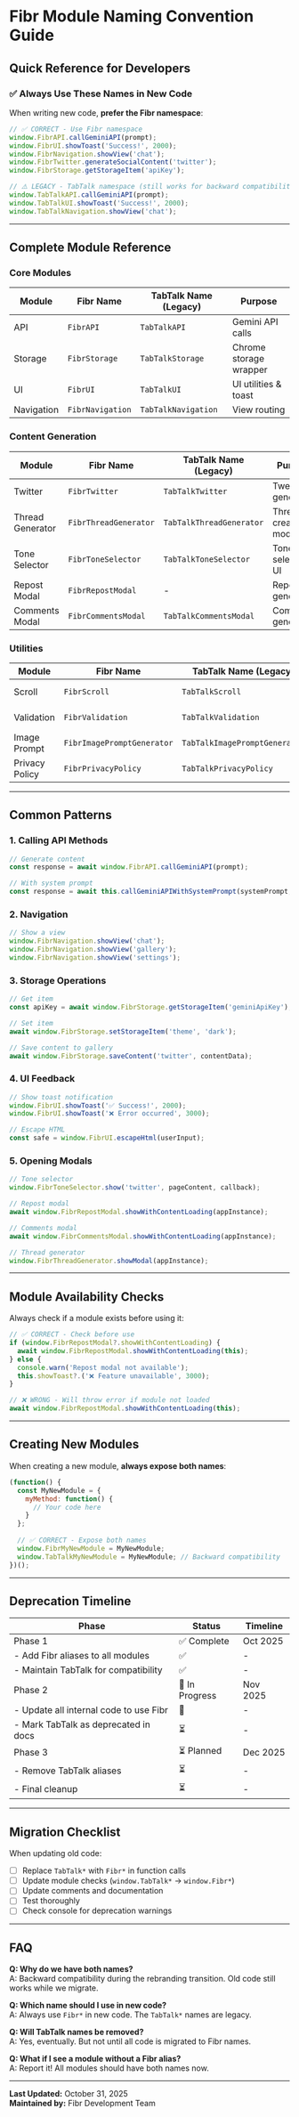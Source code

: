 # Fibr Module Naming Convention Guide

## Quick Reference for Developers

### ✅ Always Use These Names in New Code

When writing new code, **prefer the Fibr namespace**:

```javascript
// ✅ CORRECT - Use Fibr namespace
window.FibrAPI.callGeminiAPI(prompt);
window.FibrUI.showToast('Success!', 2000);
window.FibrNavigation.showView('chat');
window.FibrTwitter.generateSocialContent('twitter');
window.FibrStorage.getStorageItem('apiKey');
```

```javascript
// ⚠️ LEGACY - TabTalk namespace (still works for backward compatibility)
window.TabTalkAPI.callGeminiAPI(prompt);
window.TabTalkUI.showToast('Success!', 2000);
window.TabTalkNavigation.showView('chat');
```

---

## Complete Module Reference

### Core Modules

| Module | Fibr Name | TabTalk Name (Legacy) | Purpose |
|--------|-----------|----------------------|---------|
| API | `FibrAPI` | `TabTalkAPI` | Gemini API calls |
| Storage | `FibrStorage` | `TabTalkStorage` | Chrome storage wrapper |
| UI | `FibrUI` | `TabTalkUI` | UI utilities & toast |
| Navigation | `FibrNavigation` | `TabTalkNavigation` | View routing |

### Content Generation

| Module | Fibr Name | TabTalk Name (Legacy) | Purpose |
|--------|-----------|----------------------|---------|
| Twitter | `FibrTwitter` | `TabTalkTwitter` | Tweet generation |
| Thread Generator | `FibrThreadGenerator` | `TabTalkThreadGenerator` | Thread creation modal |
| Tone Selector | `FibrToneSelector` | `TabTalkToneSelector` | Tone selection UI |
| Repost Modal | `FibrRepostModal` | - | Repost generation |
| Comments Modal | `FibrCommentsModal` | `TabTalkCommentsModal` | Comment generation |

### Utilities

| Module | Fibr Name | TabTalk Name (Legacy) | Purpose |
|--------|-----------|----------------------|---------|
| Scroll | `FibrScroll` | `TabTalkScroll` | Horizontal scroll |
| Validation | `FibrValidation` | `TabTalkValidation` | Input validation |
| Image Prompt | `FibrImagePromptGenerator` | `TabTalkImagePromptGenerator` | AI image prompts |
| Privacy Policy | `FibrPrivacyPolicy` | `TabTalkPrivacyPolicy` | Privacy page |

---

## Common Patterns

### 1. Calling API Methods

```javascript
// Generate content
const response = await window.FibrAPI.callGeminiAPI(prompt);

// With system prompt
const response = await this.callGeminiAPIWithSystemPrompt(systemPrompt, userPrompt);
```

### 2. Navigation

```javascript
// Show a view
window.FibrNavigation.showView('chat');
window.FibrNavigation.showView('gallery');
window.FibrNavigation.showView('settings');
```

### 3. Storage Operations

```javascript
// Get item
const apiKey = await window.FibrStorage.getStorageItem('geminiApiKey');

// Set item
await window.FibrStorage.setStorageItem('theme', 'dark');

// Save content to gallery
await window.FibrStorage.saveContent('twitter', contentData);
```

### 4. UI Feedback

```javascript
// Show toast notification
window.FibrUI.showToast('✅ Success!', 2000);
window.FibrUI.showToast('❌ Error occurred', 3000);

// Escape HTML
const safe = window.FibrUI.escapeHtml(userInput);
```

### 5. Opening Modals

```javascript
// Tone selector
window.FibrToneSelector.show('twitter', pageContent, callback);

// Repost modal
await window.FibrRepostModal.showWithContentLoading(appInstance);

// Comments modal
await window.FibrCommentsModal.showWithContentLoading(appInstance);

// Thread generator
window.FibrThreadGenerator.showModal(appInstance);
```

---

## Module Availability Checks

Always check if a module exists before using it:

```javascript
// ✅ CORRECT - Check before use
if (window.FibrRepostModal?.showWithContentLoading) {
  await window.FibrRepostModal.showWithContentLoading(this);
} else {
  console.warn('Repost modal not available');
  this.showToast?.('❌ Feature unavailable', 3000);
}
```

```javascript
// ❌ WRONG - Will throw error if module not loaded
await window.FibrRepostModal.showWithContentLoading(this);
```

---

## Creating New Modules

When creating a new module, **always expose both names**:

```javascript
(function() {
  const MyNewModule = {
    myMethod: function() {
      // Your code here
    }
  };
  
  // ✅ CORRECT - Expose both names
  window.FibrMyNewModule = MyNewModule;
  window.TabTalkMyNewModule = MyNewModule; // Backward compatibility
})();
```

---

## Deprecation Timeline

| Phase | Status | Timeline |
|-------|--------|----------|
| Phase 1 | ✅ Complete | Oct 2025 |
| - Add Fibr aliases to all modules | ✅ | - |
| - Maintain TabTalk for compatibility | ✅ | - |
| Phase 2 | 🔄 In Progress | Nov 2025 |
| - Update all internal code to use Fibr | 🔄 | - |
| - Mark TabTalk as deprecated in docs | ⏳ | - |
| Phase 3 | ⏳ Planned | Dec 2025 |
| - Remove TabTalk aliases | ⏳ | - |
| - Final cleanup | ⏳ | - |

---

## Migration Checklist

When updating old code:

- [ ] Replace `TabTalk*` with `Fibr*` in function calls
- [ ] Update module checks (`window.TabTalk*` → `window.Fibr*`)
- [ ] Update comments and documentation
- [ ] Test thoroughly
- [ ] Check console for deprecation warnings

---

## FAQ

**Q: Why do we have both names?**  
A: Backward compatibility during the rebranding transition. Old code still works while we migrate.

**Q: Which name should I use in new code?**  
A: Always use `Fibr*` in new code. The `TabTalk*` names are legacy.

**Q: Will TabTalk names be removed?**  
A: Yes, eventually. But not until all code is migrated to Fibr names.

**Q: What if I see a module without a Fibr alias?**  
A: Report it! All modules should have both names now.

---

**Last Updated:** October 31, 2025  
**Maintained by:** Fibr Development Team
